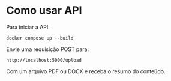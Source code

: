 # Como usar API

Para iniciar a API:

```
docker compose up --build
```

Envie uma requisição POST para:

```
http://localhost:5000/upload
```

Com um arquivo PDF ou DOCX e receba o resumo do conteúdo.
